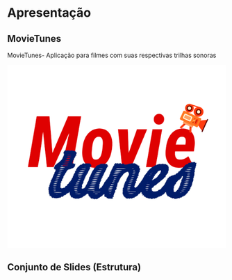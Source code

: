 # Apresentação

## MovieTunes

MovieTunes- Aplicação para filmes com suas respectivas trilhas sonoras


 ![LOGO](https://github.com/ICEI-PUC-Minas-PMV-ADS/pmv-ads-2023-2-e4-proj-infra-t6-movietunes/blob/main/docs/img/LOGO.png)


## Conjunto de Slides (Estrutura)


